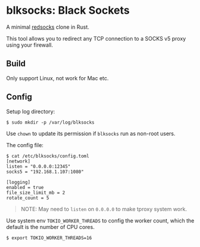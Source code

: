 # blksocks: Black Sockets

A minimal [redsocks](https://github.com/darkk/redsocks) clone in Rust.

This tool allows you to redirect any TCP connection to a SOCKS v5 proxy using
your firewall.

## Build

Only support Linux, not work for Mac etc.

## Config

Setup log directory:
```
$ sudo mkdir -p /var/log/blksocks
```

Use `chown` to update its permission if `blksocks` run as non-root users.


The config file:
```
$ cat /etc/blksocks/config.toml
[network]
listen = "0.0.0.0:12345"
socks5 = "192.168.1.107:1080"

[logging]
enabled = true
file_size_limit_mb = 2
rotate_count = 5
```

> NOTE: May need to `listen` on `0.0.0.0` to make tproxy system work.

Use system env `TOKIO_WORKER_THREADS` to config the worker count, which
the default is the number of CPU cores.
```
$ export TOKIO_WORKER_THREADS=16
```
